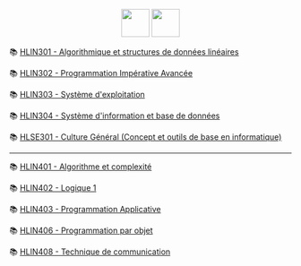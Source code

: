 <p align="center">
    <a target="_blank" href="https://cas.umontpellier.fr/cas/login?service=https://ent.umontpellier.fr/uPortal/Login" alt="logo umontpellier">
        <img src="https://upload.wikimedia.org/wikipedia/fr/2/2d/Logo_universit%C3%A9_montpellier.png" width="50" height="50"></a>
    <a target="_blank" href="https://docs.google.com/spreadsheets/d/1eKUHuJTLAcnAhlSPylrvMl5BK-BLR_lf9NE4Rw6imZo/edit#gid=753102638" alt="google sheet">
    	<img src="https://image.flaticon.com/icons/svg/281/281778.svg" width="50" height="50"></a>
</p>

:books: [HLIN301 - Algorithmique et structures de données linéaires](https://github.com/DocAmaroo/L2/tree/master/S3/HLIN301 "HLIN301 courses")

:books: [HLIN302 - Programmation Impérative Avancée](https://github.com/DocAmaroo/L2/tree/master/S3/HLIN302 "HLIN302 courses")

:books: [HLIN303 - Système d'exploitation](https://github.com/DocAmaroo/L2/tree/master/S3/HLIN303 "HLIN303 courses")

:books: [HLIN304 - Système d'information et base de données](https://github.com/DocAmaroo/L2/tree/master/S3/HLIN304 "HLIN304 courses")

:books: [HLSE301 - Culture Général (Concept et outils de base en informatique)](https://github.com/DocAmaroo/L2/tree/master/S3/CultureG "HLSE301 courses")

---

:books: [HLIN401 - Algorithme et complexité](https://github.com/DocAmaroo/L2/tree/master/S4/HLIN401 "HLIN401 courses")

:books: [HLIN402 - Logique 1](https://github.com/DocAmaroo/L2/tree/master/S4/HLIN402 "HLIN402 courses")

:books: [HLIN403 - Programmation Applicative](https://github.com/DocAmaroo/L2/tree/master/S4/HLIN403 "HLIN403 courses")

:books: [HLIN406 - Programmation par objet](https://github.com/DocAmaroo/L2/tree/master/S4/HLIN406 "HLIN406 courses")

:books: [HLIN408 - Technique de communication](https://github.com/DocAmaroo/L2/tree/master/S4/HLIN408 "HLIN408 courses")